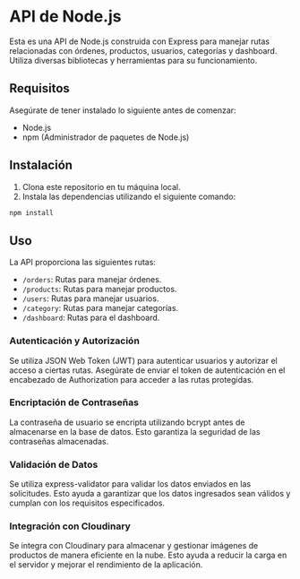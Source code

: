 # API de Node.js

Esta es una API de Node.js construida con Express para manejar rutas relacionadas con órdenes, productos, usuarios, categorías y dashboard. Utiliza diversas bibliotecas y herramientas para su funcionamiento.

## Requisitos

Asegúrate de tener instalado lo siguiente antes de comenzar:
- Node.js
- npm (Administrador de paquetes de Node.js)

## Instalación

1. Clona este repositorio en tu máquina local.
2. Instala las dependencias utilizando el siguiente comando:

```bash
npm install
```

## Uso
La API proporciona las siguientes rutas:

- `/orders`: Rutas para manejar órdenes.
- `/products`: Rutas para manejar productos.
- `/users`: Rutas para manejar usuarios.
- `/category`: Rutas para manejar categorías.
- `/dashboard`: Rutas para el dashboard.


### Autenticación y Autorización
Se utiliza JSON Web Token (JWT) para autenticar usuarios y autorizar el acceso a ciertas rutas. Asegúrate de enviar el token de autenticación en el encabezado de Authorization para acceder a las rutas protegidas.

### Encriptación de Contraseñas
La contraseña de usuario se encripta utilizando bcrypt antes de almacenarse en la base de datos. Esto garantiza la seguridad de las contraseñas almacenadas.

### Validación de Datos
Se utiliza express-validator para validar los datos enviados en las solicitudes. Esto ayuda a garantizar que los datos ingresados sean válidos y cumplan con los requisitos especificados.

### Integración con Cloudinary
Se integra con Cloudinary para almacenar y gestionar imágenes de productos de manera eficiente en la nube. Esto ayuda a reducir la carga en el servidor y mejorar el rendimiento de la aplicación.


